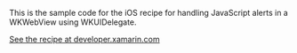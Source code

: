 This is the sample code for the iOS recipe for handling JavaScript alerts in a WKWebView using WKUIDelegate.

[See the recipe at developer.xamarin.com](http://developer.xamarin.com/recipes/ios/content_controls/web_view/handle_javascript_alerts/)